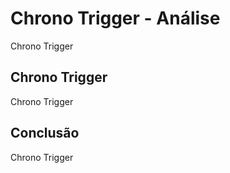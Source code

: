 ---
---

# Chrono Trigger - Análise

Chrono Trigger

## Chrono Trigger

Chrono Trigger

## Conclusão

Chrono Trigger
